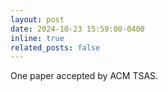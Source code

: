 ```yaml
---
layout: post
date: 2024-10-23 15:59:00-0400
inline: true
related_posts: false
---
```


One paper accepted by ACM TSAS.